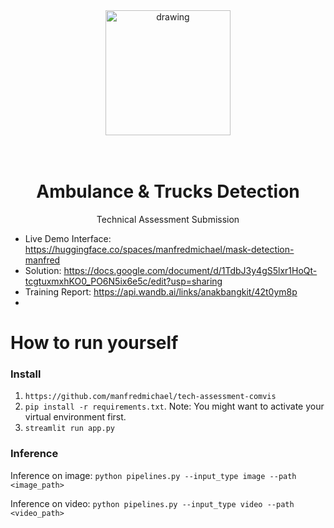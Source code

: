 <div align="center">
<img src="https://p2.hiclipart.com/preview/36/149/169/surgical-mask-medical-mask-face-mask-line-logo-symbol-png-clipart.jpg" alt="drawing" width="200"/>
  
<br/>
<br/>
<br/>

# Ambulance & Trucks Detection
Technical Assessment Submission
</div>

* Live Demo Interface: https://huggingface.co/spaces/manfredmichael/mask-detection-manfred 
* Solution: https://docs.google.com/document/d/1TdbJ3y4gS5lxr1HoQt-tcgtuxmxhKO0_PO6N5ix6e5c/edit?usp=sharing
* Training Report: https://api.wandb.ai/links/anakbangkit/42t0ym8p
* 
# How to run yourself

### Install
1. `https://github.com/manfredmichael/tech-assessment-comvis`
2. `pip install -r requirements.txt`. Note: You might want to activate your virtual environment first.
3. `streamlit run app.py`

### Inference

Inference on image:
```python pipelines.py --input_type image --path <image_path>```

Inference on video:
```python pipelines.py --input_type video --path <video_path>```
